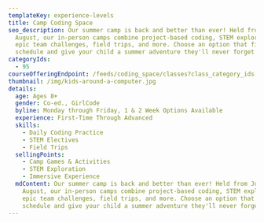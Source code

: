 ```yaml
---
templateKey: experience-levels
title: Camp Coding Space
seo_description: Our summer camp is back and better than ever! Held from June to
  August, our in-person camps combine project-based coding, STEM exploration,
  epic team challenges, field trips, and more. Choose an option that fits your
  schedule and give your child a summer adventure they'll never forget!
categoryIds:
  - 95
courseOfferingEndpoint: /feeds/coding_space/classes?class_category_ids[]=95
thumbnail: /img/kids-around-a-computer.jpg
details:
  age: Ages 8+
  gender: Co-ed., GirlCode
  byline: Monday through Friday, 1 & 2 Week Options Available
  experience: First-Time Through Advanced
  skills:
    - Daily Coding Practice
    - STEM Electives
    - Field Trips
  sellingPoints:
    - Camp Games & Activities
    - STEM Exploration
    - Immersive Experience
  mdContent: Our summer camp is back and better than ever! Held from June to
    August, our in-person camps combine project-based coding, STEM exploration,
    epic team challenges, field trips, and more. Choose an option that fits your
    schedule and give your child a summer adventure they'll never forget!
---
```

